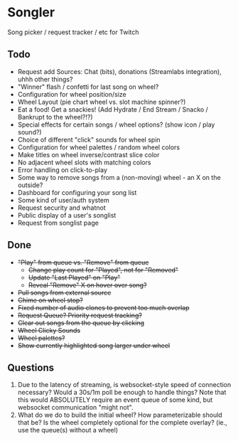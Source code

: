 # Songler
Song picker / request tracker / etc for Twitch

## Todo

* Request add Sources: Chat (bits), donations (Streamlabs integration), uhhh other things?
* "Winner" flash / confetti for last song on wheel?
* Configuration for wheel position/size
* Wheel Layout (pie chart wheel vs. slot machine spinner?)
* Eat a food! Get a snackies! (Add Hydrate / End Stream / Snacko / Bankrupt to the wheel?!?)
* Special effects for certain songs / wheel options? (show icon / play sound?)
* Choice of different "click" sounds for wheel spin
* Configuration for wheel palettes / random wheel colors
* Make titles on wheel inverse/contrast slice color
* No adjacent wheel slots with matching colors
* Error handling on click-to-play
* Some way to remove songs from a (non-moving) wheel - an X on the outside?
* Dashboard for configuring your song list
* Some kind of user/auth system
* Request security and whatnot
* Public display of a user's songlist
* Request from songlist page

## Done

* ~~"Play" from queue vs. "Remove" from queue~~
  * ~~Change play count for "Played", not for "Removed"~~
  * ~~Update "Last Played" on "Play"~~
  * ~~Reveal "Remove" X on hover over song?~~
* ~~Pull songs from external source~~
* ~~Chime on wheel stop?~~
* ~~Fixed number of audio clones to prevent too much overlap~~
* ~~Request Queue? Priority request tracking?~~
* ~~Clear out songs from the queue by clicking~~
* ~~Wheel Clicky Sounds~~
* ~~Wheel palettes?~~
* ~~Show currently highlighted song larger under wheel~~

## Questions

1. Due to the latency of streaming, is websocket-style speed of connection necessary? Would a 30s/1m poll be enough to handle things? Note that this would ABSOLUTELY require an event queue of some kind, but websocket communication "might not".
1. What do we do to build the initial wheel? How parameterizable should that be? Is the wheel completely optional for the complete overlay? (ie., use the queue(s) without a wheel)

   